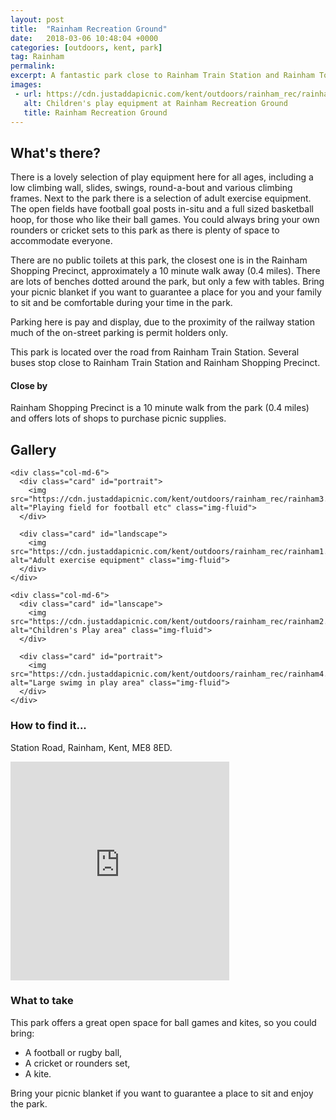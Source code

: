 ```yaml
---
layout: post
title:  "Rainham Recreation Ground"
date:   2018-03-06 10:48:04 +0000
categories: [outdoors, kent, park]
tag: Rainham
permalink: 
excerpt: A fantastic park close to Rainham Train Station and Rainham Town Centre.  It offers wide open space for ball games and a basketball hoop, there is an enclosed children's play area and a collection of exercise equipment aimed at adults.
images:
 - url: https://cdn.justaddapicnic.com/kent/outdoors/rainham_rec/rainham2.jpg
   alt: Children's play equipment at Rainham Recreation Ground
   title: Rainham Recreation Ground
---
```


## What's there?
There is a lovely selection of play equipment here for all ages, including a low climbing wall, slides, swings, round-a-bout and various climbing frames.  Next to the park there is a selection of adult exercise equipment.  The open fields have football goal posts in-situ and a full sized basketball hoop, for those who like their ball games. You could always bring your own rounders or cricket sets to this park as there is plenty of space to accommodate everyone.

There are no public toilets at this park, the closest one is in the Rainham Shopping Precinct, approximately a 10 minute walk away (0.4 miles). There are lots of benches dotted around the park, but only a few with tables. Bring your picnic blanket if you want to guarantee a place for you and your family to sit and be comfortable during your time in the park.

Parking here is pay and display, due to the proximity of the railway station much of the on-street parking is permit holders only.

This park is located over the road from Rainham Train Station.  Several buses stop close to Rainham Train Station and Rainham Shopping Precinct.

#### Close by
Rainham Shopping Precinct is a 10 minute walk from the park (0.4 miles) and offers lots of shops to purchase picnic supplies.

## Gallery

<div class="container">

  <div class="row">

    <div class="col-md-6">
      <div class="card" id="portrait">
        <img src="https://cdn.justaddapicnic.com/kent/outdoors/rainham_rec/rainham3.jpg" alt="Playing field for football etc" class="img-fluid">
      </div>

      <div class="card" id="landscape">
        <img src="https://cdn.justaddapicnic.com/kent/outdoors/rainham_rec/rainham1.jpg" alt="Adult exercise equipment" class="img-fluid">
      </div>  
    </div>

    <div class="col-md-6">
      <div class="card" id="lanscape">
        <img src="https://cdn.justaddapicnic.com/kent/outdoors/rainham_rec/rainham2.jpg" alt="Children's Play area" class="img-fluid">
      </div>

      <div class="card" id="portrait">
        <img src="https://cdn.justaddapicnic.com/kent/outdoors/rainham_rec/rainham4.jpg" alt="Large swimg in play area" class="img-fluid">
      </div>
    </div>

  </div>      
</div>


### How to find it...
Station Road, Rainham, Kent, ME8 8ED.

<iframe src="https://www.google.com/maps/embed?pb=!1m18!1m12!1m3!1d1245.519698601705!2d0.6143559761143759!3d51.365572419513306!2m3!1f0!2f0!3f0!3m2!1i1024!2i768!4f13.1!3m3!1m2!1s0x47d8d321eee02c5f%3A0xc195943104f40884!2sRainham+Rec%2C+Rainham%2C+Gillingham!5e0!3m2!1sen!2suk!4v1520334315450" width="350" height="350" frameborder="0" style="border:0" allowfullscreen></iframe>

### What to take

This park offers a great open space for ball games and kites, so you could bring:
* A football or rugby ball,
* A cricket or rounders set, 
* A kite.

Bring your picnic blanket if you want to guarantee a place to sit and enjoy the park.
